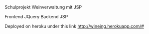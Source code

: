 Schulprojekt Weinverwaltung mit JSP

Frontend JQuery
Backend JSP


Deployed on heroku under this link
http://wineing.herokuapp.com/#
